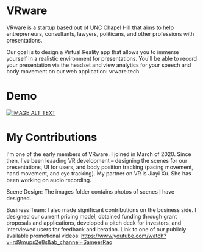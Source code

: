 # VRware
VRware is a startup based out of UNC Chapel Hill that aims to help entrepreneurs, consultants, lawyers, politicans, and other professions with presentations. 

Our goal is to design a Virtual Reality app that allows you to immerse yourself in a realistic environment for presentations. You'll be able to record your presentation via the headset and view analytics for your speech and body movement on our web application: vrware.tech

# Demo
[![IMAGE ALT TEXT](http://img.youtube.com/vi/Yrd9mups2e8s&ab/0.jpg)](https://www.youtube.com/watch?v=rd9mups2e8s&ab_channel=SameerRao "Video Title")



# My Contributions
I'm one of the early members of VRware. I joined in March of 2020. Since then, I've been leaading VR development – designing the scenes for our presentations, UI for users, and body position tracking (pacing movement, hand movement, and eye tracking). My partner on VR is Jiayi Xu. She has been working on audio recording.

Scene Design: The images folder contains photos of scenes I have designed. 

Business Team: I also made significant contributions on the business side. I designed our current pricing model, obtained funding through grant proposals and applications, developed a pitch deck for investors, and interviewed users for feedback and iteration. Link to one of our publicly available promotional videos: https://www.youtube.com/watch?v=rd9mups2e8s&ab_channel=SameerRao


